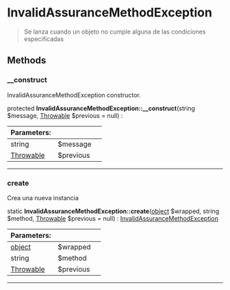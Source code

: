 
                                                                                                                                            
    
# InvalidAssuranceMethodException


> Se lanza cuando un objeto no cumple alguna de las condiciones especificadas
>
> 








## Methods

### __construct
InvalidAssuranceMethodException constructor.


protected **InvalidAssuranceMethodException::__construct**(string $message, [Throwable](../../../../Throwable.md) $previous = null) : 


|Parameters: | | |
| --- | --- | --- |
|string |$message |  |
|[Throwable](../../../../Throwable.md) |$previous |  |

---


### create
Crea una nueva instancia


static **InvalidAssuranceMethodException::create**([object](../../../../object.md) $wrapped, string $method, [Throwable](../../../../Throwable.md) $previous = null) : [InvalidAssuranceMethodException](../../../../InvalidAssuranceMethodException.md)


|Parameters: | | |
| --- | --- | --- |
|[object](../../../../object.md) |$wrapped |  |
|string |$method |  |
|[Throwable](../../../../Throwable.md) |$previous |  |

---


                                                                                                                                                                                                                                                                                                                                                                                                            
    
                                                                                                                                                                                                                                                                             
                